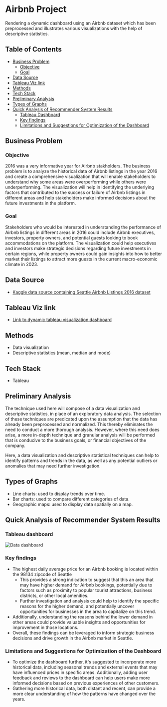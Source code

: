 # Airbnb Project

Rendering a dynamic dashboard using an Airbnb dataset which has been preprocessed and illustrates various visualizations with the help of descriptive statistics.

## Table of Contents
- [Business Problem](#business-problem)
  * [Objective](#objective)
  * [Goal](#goal)
- [Data Source](#data-source)
- [Tableau Viz link](#tableau-viz-link)
- [Methods](#methods)
- [Tech Stack](#tech-stack)
- [Preliminary Analysis](#preliminary-analysis)
- [Types of Graphs](#types-of-graphs)
- [Quick Analysis of Recommender System Results](#quick-analysis-of-recommender-system-results)
  * [Tableau Dashboard](#tableau-dashboard)
  * [Key findings](#key-findings)
  * [Limitations and Suggestions for Optimization of the Dashboard](#limitations-and-suggestions-for-optimization-of-the-dashboard)

## Business Problem
### Objective 
2016 was a very informative year for Airbnb stakholders. The business problem is to analyze the historical data of Airbnb listings in the year 2016 and create a comprehensive visualization that will enable stakeholders to understand why some areas were overperforming while others were underperforming. The visualization will help in identifying the underlying factors that contributed to the success or failure of Airbnb listings in different areas and help stakeholders make informed decisions about the future investments in the platform.

### Goal
Stakeholders who would be interested in understanding the performance of Airbnb listings in different areas in 2016 could include Airbnb executives, investors, property owners, and potential guests looking to book accommodations on the platform. The visualization could help executives and investors make strategic decisions regarding future investments in certain regions, while property owners could gain insights into how to better market their listings to attract more guests in the current macro-economic climate in 2023.

## Data Source
- [Kaggle data source containing Seattle Airbnb Listings 2016 dataset](https://www.kaggle.com/datasets/alexanderfreberg/airbnb-listings-2016-dataset)

## Tableau Viz link
- [Link to dynamic tableau visualization dashboard](https://public.tableau.com/app/profile/ibtisam.ali5648/viz/AirbnbFullProject_16818740000570/Dashboard1)

## Methods
- Data visualization
- Descriptive statistics (mean, median and mode)

## Tech Stack
- Tableau

## Preliminary Analysis
The technique used here will compose of a data visualization and descriptive statistics, in place of an exploratory data analysis. The selection of these techniques are predicated upon the assumption that the data has already been preprocessed and normalized. This thereby eliminates the need to conduct a more thorough analysis. However, where this need does arise, a more in-depth technique and granular analysis will be performed that is conducive to the business goals, or financial objectives of the company. 

Here, a data visualization and descriptive statistical techniques can help to identify patterns and trends in the data, as well as any potential outliers or anomalies that may need further investigation.

## Types of Graphs
- Line charts: used to display trends over time.
- Bar charts: used to compare different categories of data.
- Geographic maps: used to display data spatially on a map.

## Quick Analysis of Recommender System Results
### Tableau dashboard
![Data dashboard](https://media.giphy.com/media/v1.Y2lkPTc5MGI3NjExNmVhZTA1ODJmMzUyMjY5NDRhNTA1YThhMGFlYWM5ZjIwOGZlYjQzZiZlcD12MV9pbnRlcm5hbF9naWZzX2dpZklkJmN0PWc/6cSXuZJHsZWqw1i0mw/giphy.gif)

### Key findings
- The highest daily average price for an Airbnb booking is located within the 98134 zipcode of Seattle
  - This provides a strong indication to suggest that this an area that may have higher demand for Airbnb bookings, potentially due to factors such as proximity to popular tourist attractions, business districts, or other local amenities. 
  - Further investigation and analysis could help to identify the specific reasons for the higher demand, and potentially uncover opportunities for businesses in the area to capitalize on this trend. 
- Additionally, understanding the reasons behind the lower demand in other areas could provide valuable insights and opportunities for improvement in those locations. 
- Overall, these findings can be leveraged to inform strategic business decisions and drive growth in the Airbnb market in Seattle.

### Limitations and Suggestions for Optimization of the Dashboard
- To optimize the dashboard further, it's suggested to incorporate more historical data, including seasonal trends and external events that may have influenced prices in specific areas. Additionally, adding user feedback and reviews to the dashboard can help users make more informed decisions based on previous experiences of other customers.
- Gathering more historical data, both distant and recent, can provide a more clear understanding of how the patterns have changed over the years.

